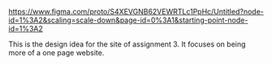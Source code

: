 https://www.figma.com/proto/S4XEVGNB62VEWRTLc1PpHc/Untitled?node-id=1%3A2&scaling=scale-down&page-id=0%3A1&starting-point-node-id=1%3A2

This is the  design idea for the site of assignment 3. It focuses on being more of a one page website.